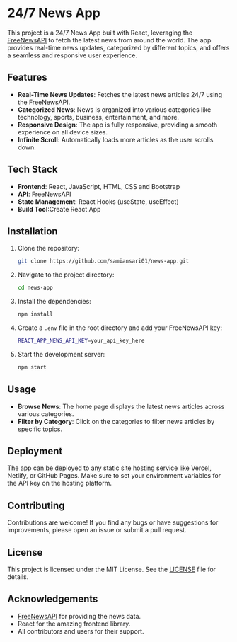 
# 24/7 News App

This project is a 24/7 News App built with React, leveraging the [FreeNewsAPI](https://freenewsapi.org/) to fetch the latest news from around the world. The app provides real-time news updates, categorized by different topics, and offers a seamless and responsive user experience.

## Features

- **Real-Time News Updates**: Fetches the latest news articles 24/7 using the FreeNewsAPI.
- **Categorized News**: News is organized into various categories like technology, sports, business, entertainment, and more.
- **Responsive Design**: The app is fully responsive, providing a smooth experience on all device sizes.
- **Infinite Scroll**: Automatically loads more articles as the user scrolls down.

## Tech Stack

- **Frontend**: React, JavaScript, HTML, CSS and Bootstrap
- **API**: FreeNewsAPI
- **State Management**: React Hooks (useState, useEffect)
- **Build Tool**:Create React App 

## Installation

1. Clone the repository:
   ```bash
   git clone https://github.com/samiansari01/news-app.git
   ```
2. Navigate to the project directory:
   ```bash
   cd news-app
   ```
3. Install the dependencies:
   ```bash
   npm install
   ```
4. Create a `.env` file in the root directory and add your FreeNewsAPI key:
   ```bash
   REACT_APP_NEWS_API_KEY=your_api_key_here
   ```
5. Start the development server:
   ```bash
   npm start
   ```

## Usage

- **Browse News**: The home page displays the latest news articles across various categories.
- **Filter by Category**: Click on the categories to filter news articles by specific topics.

## Deployment

The app can be deployed to any static site hosting service like Vercel, Netlify, or GitHub Pages. Make sure to set your environment variables for the API key on the hosting platform.

## Contributing

Contributions are welcome! If you find any bugs or have suggestions for improvements, please open an issue or submit a pull request.

## License

This project is licensed under the MIT License. See the [LICENSE](LICENSE) file for details.

## Acknowledgements

- [FreeNewsAPI](https://freenewsapi.org/) for providing the news data.
- React for the amazing frontend library.
- All contributors and users for their support.
